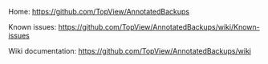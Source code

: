Home: https://github.com/TopView/AnnotatedBackups

Known issues:  https://github.com/TopView/AnnotatedBackups/wiki/Known-issues

Wiki documentation: https://github.com/TopView/AnnotatedBackups/wiki
